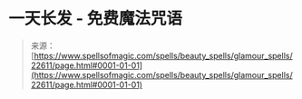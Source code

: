 <!--yml

category: 未分类

date: 2024-06-12 19:07:01

-->

# 一天长发 - 免费魔法咒语

> 来源：[https://www.spellsofmagic.com/spells/beauty_spells/glamour_spells/22611/page.html#0001-01-01](https://www.spellsofmagic.com/spells/beauty_spells/glamour_spells/22611/page.html#0001-01-01)
